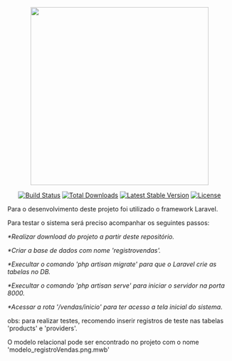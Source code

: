 <p align="center"><img src="https://res.cloudinary.com/dtfbvvkyp/image/upload/v1566331377/laravel-logolockup-cmyk-red.svg" width="400"></p>

<p align="center">
<a href="https://travis-ci.org/laravel/framework"><img src="https://travis-ci.org/laravel/framework.svg" alt="Build Status"></a>
<a href="https://packagist.org/packages/laravel/framework"><img src="https://poser.pugx.org/laravel/framework/d/total.svg" alt="Total Downloads"></a>
<a href="https://packagist.org/packages/laravel/framework"><img src="https://poser.pugx.org/laravel/framework/v/stable.svg" alt="Latest Stable Version"></a>
<a href="https://packagist.org/packages/laravel/framework"><img src="https://poser.pugx.org/laravel/framework/license.svg" alt="License"></a>
</p>



Para o desenvolvimento deste projeto foi utilizado o framework Laravel. 
<p>Para testar o sistema será preciso acompanhar os seguintes passos:</p>
<p><i>*Realizar download do projeto a partir deste repositório.</i></p>
<p><i>*Criar a base de dados com nome 'registrovendas'.</i></p>
<p><i>*Execultar o comando 'php artisan migrate' para que o Laravel crie as tabelas no DB.</i></p>
<p><i>*Execultar o comando 'php artisan serve' para iniciar o servidor na porta 8000.</i></p>
<p><i>*Acessar a rota '/vendas/inicio' para ter acesso a tela inicial do sistema.</i></p>

<p>obs: para realizar testes, recomendo inserir registros de teste nas tabelas 'products' e 'providers'.</p>
<p>O modelo relacional pode ser encontrado no projeto com o nome 'modelo_registroVendas.png.mwb'</p>

